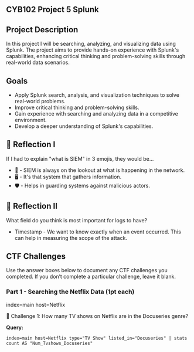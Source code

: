 
## CYB102 Project 5 Splunk
## Project Description
In this project I will be searching, analyzing, and visualizing data using Splunk. The project aims to provide hands-on experience with Splunk's capabilities, enhancing critical thinking and problem-solving skills through real-world data scenarios.

## Goals
- Apply Splunk search, analysis, and visualization techniques to solve real-world problems.
- Improve critical thinking and problem-solving skills.
- Gain experience with searching and analyzing data in a competitive environment.
- Develop a deeper understanding of Splunk's capabilities.

## 🤔 Reflection I
If I had to explain "what is SIEM" in 3 emojis, they would be...
- 👀 - SIEM is always on the lookout at what is happening in the network.
- 🖥️ - It's that system that gathers information.
- 🛡️ - Helps in guarding systems against malicious actors.
## 🧠 Reflection II
What field do you think is most important for logs to have?
- Timestamp - We want to know exactly when an event occurred. This can help in measuring the scope of the attack.

## CTF Challenges

Use the answer boxes below to document any CTF challenges you completed. If you don’t complete a particular challenge, leave it blank.

### Part 1 - Searching the Netflix Data (1pt each)

index=main host=Netflix

👥 Challenge 1: How many TV shows on Netflix are in the Docuseries genre?

**Query:**
```spl
index=main host=Netflix type="TV Show" listed_in="Docuseries" | stats count AS "Num_Tvshows_Docuseries"


